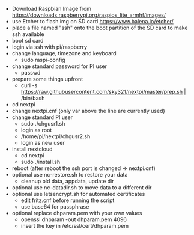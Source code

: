 - Download Raspbian Image from https://downloads.raspberrypi.org/raspios_lite_armhf/images/
- use Etcher to flash img on SD card https://www.balena.io/etcher/
- place a file named "ssh" onto the boot partition of the SD card to make ssh available
- boot sd card
- login via ssh with pi/raspberry
- change language, timezone and keyboard
	- sudo raspi-config
- change standard password for PI user
	- passwd
- prepare some things upfront
	- curl -s https://raw.githubusercontent.com/sky321/nextpi/master/prep.sh | /bin/bash
- cd nextpi
- change nextpi.cnf (only var above the line are currently used)
- change standard PI user
	- sudo ./chgusr1.sh
	- login as root
	- /home/pi/nextpi/chgusr2.sh
	- login as new user
- install nextcloud
	- cd nextpi	
	- sudo ./install.sh
- reboot (after reboot the ssh port is changed -> nextpi.cnf)
- optional use nc-restore.sh to restore your data
	- cleanup old data, appdata, update dir
- optional use nc-datadir.sh to move data to a different dir
- optional use letsencrypt.sh for automated certificates
	- edit fritz.cnf before running the script
	- use base64 for passphrase
- optional replace dhparam.pem with your own values
	- openssl dhparam -out dhparam.pem 4096
	- insert the key in /etc/ssl/cert/dhparam.pem
